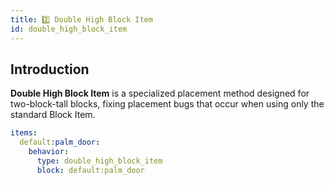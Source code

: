 ```yaml
---
title: 2️⃣ Double High Block Item
id: double_high_block_item
---
```


## Introduction

**Double High Block Item** is a specialized placement method designed for two-block-tall blocks, fixing placement bugs that occur when using only the standard Block Item.

```yaml
items:
  default:palm_door:
    behavior:
      type: double_high_block_item
      block: default:palm_door
```